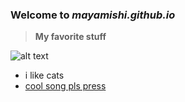 ### Welcome to *mayamishi.github.io*

>**My favorite stuff**

![alt text](https://i.pinimg.com/originals/a0/b3/17/a0b3173ade141196aa28ece7f2cb7b79.jpg)
- i like cats
- [cool song pls press](https://www.example.com)
